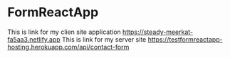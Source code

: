 # FormReactApp

This is link for my clien site application https://steady-meerkat-fa5aa3.netlify.app
This is link for my server site https://testformreactapp-hosting.herokuapp.com/api/contact-form
